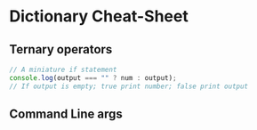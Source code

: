 # Dictionary Cheat-Sheet
## Ternary operators

```javascript
// A miniature if statement
console.log(output === "" ? num : output);
// If output is empty; true print number; false print output
```
## Command Line args
